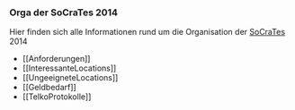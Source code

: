 ### Orga der SoCraTes 2014

Hier finden sich alle Informationen rund um die Organisation der [SoCraTes](/wiki/global/socrates) 2014

* [[Anforderungen]]
* [[InteressanteLocations]]
* [[UngeeigneteLocations]]
* [[Geldbedarf]]
* [[TelkoProtokolle]]